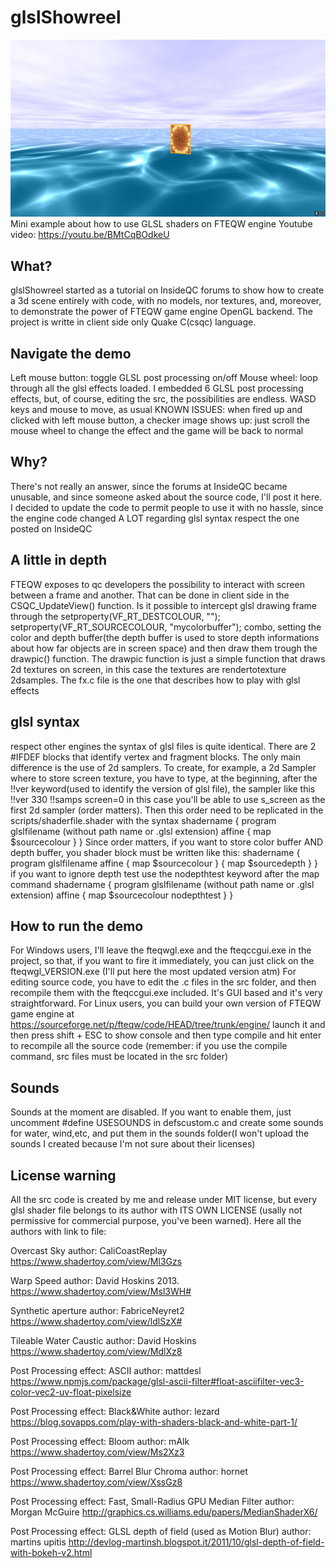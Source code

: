 # glslShowreel
![Project Logo](/project.png)
 Mini example about how to use GLSL shaders on FTEQW engine
Youtube video: https://youtu.be/BMtCqBOdkeU


## What?
glslShowreel started as a tutorial on InsideQC forums to show how to create a 3d scene entirely with code, with no models, nor textures, and, moreover, to demonstrate the power of FTEQW game engine OpenGL backend. The project is writte in client side only Quake C(csqc) language.

## Navigate the demo
Left mouse button: toggle GLSL post processing on/off
Mouse wheel: loop through all the glsl effects loaded.
I embedded 6 GLSL post processing effects, but, of course, editing the src, the possibilities are endless.
WASD keys and mouse to move, as usual
KNOWN ISSUES: when fired up and clicked with left mouse button, a checker image shows up: just scroll the mouse wheel to change the effect and the game will be back to normal

## Why?
There's not really an answer, since the forums at InsideQC became unusable, and since someone asked about the source code, I'll post it here.
I decided to update the code to permit people to use it with no hassle, since the engine code changed A LOT regarding glsl syntax respect the one posted on InsideQC

## A little in depth
FTEQW exposes to qc developers the possibility to interact with screen between a frame and another. That can be done in client side in the CSQC_UpdateView() function. Is it possible to intercept glsl drawing frame through the setproperty(VF_RT_DESTCOLOUR, "");
setproperty(VF_RT_SOURCECOLOUR, "mycolorbuffer");
combo, setting the color and depth buffer(the depth buffer is used to store depth informations about how far objects are in screen space) and then draw them trough the drawpic() function. The drawpic function is just a simple function that draws 2d textures on screen, in this case the textures are rendertotexture 2dsamples.
The fx.c file is the one that describes how to play with glsl effects

## glsl syntax
respect other engines the syntax of glsl files is quite identical. There are 2 #IFDEF blocks that identify vertex and fragment blocks. The only main difference is the use of 2d samplers. To create, for example, a 2d Sampler where to store screen texture, you have to type, at the beginning, after the !!ver keyword(used to identify the version of glsl file), the sampler like this
!!ver 330
!!samps screen=0
in this case you'll be able to use s_screen as the first 2d sampler (order matters). Then this order need to be replicated in the scripts/shaderfile.shader with the syntax
shadername
{
	program glslfilename (without path name or .glsl extension)
	affine
	{
		map $sourcecolour
	}
}
Since order matters, if you want to store color buffer AND depth buffer, you shader block must be written like this:
shadername
{
	program glslfilename
	affine
	{
		map $sourcecolour
	}
	{
		map $sourcedepth
	}
}
if you want to ignore depth test use the nodepthtest keyword after the map command
shadername
{
	program glslfilename (without path name or .glsl extension)
	affine
	{
		map $sourcecolour
		nodepthtest
	}
}

## How to run the demo
For Windows users, I'll leave the fteqwgl.exe and the fteqccgui.exe in the project, so that, if you want to fire it immediately, you can just click on the fteqwgl_VERSION.exe (I'll put here the most updated version atm)
For editing source code, you have to edit the .c files in the src folder, and then recompile them with the fteqccgui.exe included. It's GUI based and it's very straightforward.
For Linux users, you can build your own version of FTEQW game engine at
https://sourceforge.net/p/fteqw/code/HEAD/tree/trunk/engine/
launch it and then press shift + ESC to show console and then type compile and hit enter to recompile all the source code (remember: if you use the compile command, src files must be located in the src folder)

## Sounds
Sounds at the moment are disabled. If you want to enable them, just uncomment #define 	USESOUNDS in defscustom.c and create some sounds for water, wind,etc, and put them in the sounds folder(I won't upload the sounds I created because I'm not sure about their licenses)

## License warning
All the src code is created by me and release under MIT license, but every glsl shader file belongs to its author with ITS OWN LICENSE (usally not permissive for commercial purpose, you've been warned).
Here all the authors with link to file:

Overcast Sky
author: CaliCoastReplay
https://www.shadertoy.com/view/Ml3Gzs

Warp Speed
author: David Hoskins 2013.
https://www.shadertoy.com/view/Msl3WH#

Synthetic aperture
author: FabriceNeyret2
https://www.shadertoy.com/view/ldlSzX#

Tileable Water Caustic
author: David Hoskins
https://www.shadertoy.com/view/MdlXz8

Post Processing effect: ASCII
author: mattdesl
https://www.npmjs.com/package/glsl-ascii-filter#float-asciifilter-vec3-color-vec2-uv-float-pixelsize

Post Processing effect: Black&White
author: lezard
https://blog.sovapps.com/play-with-shaders-black-and-white-part-1/

Post Processing effect: Bloom
author: mAlk 
https://www.shadertoy.com/view/Ms2Xz3

Post Processing effect: Barrel Blur Chroma
author: hornet
https://www.shadertoy.com/view/XssGz8

Post Processing effect: Fast, Small-Radius GPU Median Filter
author: Morgan McGuire
http://graphics.cs.williams.edu/papers/MedianShaderX6/

Post Processing effect: GLSL depth of field (used as Motion Blur)
author: martins upitis
http://devlog-martinsh.blogspot.it/2011/10/glsl-depth-of-field-with-bokeh-v2.html